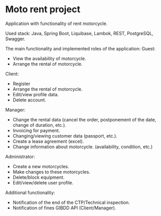 Moto rent project
=================

Application with functionality of rent motorcycle.

Used stack: Java, Spring Boot, Liquibase, Lambok, REST, PostgreSQL, Swagger.

The main functionality and implemented roles of the application:
Guest:
-	View the availability of motorcycle.
-	Arrange the rental of motorcycle.

Client:
-	Register
-	Arrange the rental of motorcycle.
-	Edit/view profile data.
-	Delete account.

Manager:
-	Change the rental data (cancel the order, postponement of the date, change of duration, etc.).
-	Invoicing for payment.
-	Changing/viewing customer data (passport, etc.).
-	Create a lease agreement (excel).
-	Change information about motorcycle. (availability, condition, etc.)

Administrator:
-	Create a new motorcycles.
-	Make changes to these motorcycles.
-	Delete/block equipment.
-	Edit/view/delete user profile.

Additional functionality:
-	Notification of the end of the CTP/Technical inspection.
-	Notification of fines GIBDD API (Client/Manager).
